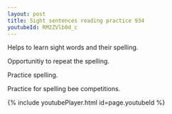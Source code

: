 ```yaml
---
layout: post
title: Sight sentences reading practice 934
youtubeId: RM2ZVlb0d_c
---
```

 
 
Helps to learn sight words and their spelling.

Opportunitiy to repeat the spelling. 

Practice spelling. 
 
Practice for spelling bee competitions. 
 
{% include youtubePlayer.html id=page.youtubeId %}
 
 
